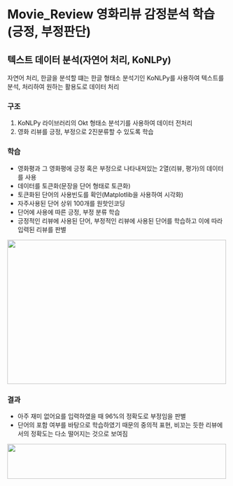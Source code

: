 # Movie_Review 영화리뷰 감정분석 학습(긍정, 부정판단)
## 텍스트 데이터 분석(자연어 처리, KoNLPy)
자연어 처리, 한글을 분석할 떄는 한글 형태소 분석기인 KoNLPy를 사용하여 텍스트를 분석, 처리하여 원하는 활용도로 데이터 처리

### 구조
1. KoNLPy 라이브러리의 Okt 형태소 분석기를 사용하여 데이터 전처리
2. 영화 리뷰를 긍정, 부정으로 2진분류할 수 있도록 학습

### 학습
 - 영화평과 그 영화평에 긍정 혹은 부정으로 나타내져있는 2열(리뷰, 평가)의 데이터를 사용
 - 데이터를 토큰화(문장을 단어 형태로 토큰화)
 - 토큰화된 단어의 사용빈도를 확인(Matplotlib을 사용하여 시각화)
 - 자주사용된 단어 상위 100개를 원핫인코딩
 - 단어에 사용에 따른 긍정, 부정 분류 학습
 - 긍정적인 리뷰에 사용된 단어, 부정적인 리뷰에 사용된 단어를 학습하고 이에 따라 입력된 리뷰를 판별
<img src="https://user-images.githubusercontent.com/87750521/126892084-82aaf776-8baf-4a6b-9de4-c133240f8c4c.png" width="500" height="330">

### 결과
 - 아주 재미 없어요를 입력하였을 때 96%의 정확도로 부정임을 판별
 - 단어의 포함 여부를 바탕으로 학습하였기 때문의 중의적 표현, 비꼬는 듯한 리뷰에서의 정확도는 다소 떨어지는 것으로 보여짐
<img src="https://user-images.githubusercontent.com/87750521/126892154-e167b670-fa8c-4c3e-9134-2b529f29fb39.png" width="500" height="80">


